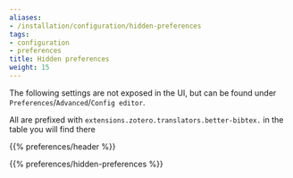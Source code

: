 ```yaml
---
aliases:
- /installation/configuration/hidden-preferences
tags:
- configuration
- preferences
title: Hidden preferences
weight: 15
---
```


The following settings are not exposed in the UI, but can be found under `Preferences`/`Advanced`/`Config editor`.

All are prefixed with `extensions.zotero.translators.better-bibtex.` in the table you will find there

{{% preferences/header %}}

{{% preferences/hidden-preferences %}}

